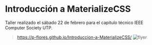 # Introducción a MaterializeCSS
Taller realizado el sábado 22 de febrero para el capitulo técnico IEEE Computer Society UTP.
> https://p-flores.github.io/Introduccion-a-MaterializeCSS/
![flyer](https://p-flores.github.io/Introduccion-a-MaterializeCSS/img/flyer.jpeg)
